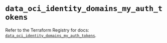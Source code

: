 # `data_oci_identity_domains_my_auth_tokens`

Refer to the Terraform Registry for docs: [`data_oci_identity_domains_my_auth_tokens`](https://registry.terraform.io/providers/oracle/oci/7.19.0/docs/data-sources/identity_domains_my_auth_tokens).
